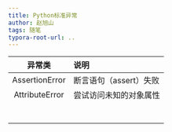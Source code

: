 ```yaml
---
title: Python标准异常
author: 赵旭山
tags: 随笔
typora-root-url: ..
---
```




| 异常类 | 说明 |
| :---: | :--- |
| AssertionError | 断言语句（assert）失败 |
| AttributeError | 尝试访问未知的对象属性 |
|  |  |
|  |  |
|  |  |
|  |  |
|  |  |
|  |  |
|  |  |

